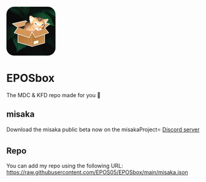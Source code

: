 ![Icon](https://raw.githubusercontent.com/EPOS05/EPOSbox/main/RepoAssets/leafEPOSbox_github.png)
# EPOSbox
The MDC & KFD repo made for you 🍃

## misaka
Download the misaka public beta now on the misakaProject⭐ [Discord server](https://discord.gg/vGByEU7UzX)

## Repo
You can add my repo using the following URL: https://raw.githubusercontent.com/EPOS05/EPOSbox/main/misaka.json
